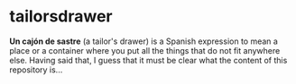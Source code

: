 # tailorsdrawer
**Un cajón de sastre** (a tailor's drawer) is a Spanish expression to mean a place or a container where you put all the things that do not fit anywhere else. Having said that, I guess that it must be clear what the content of this repository is...
